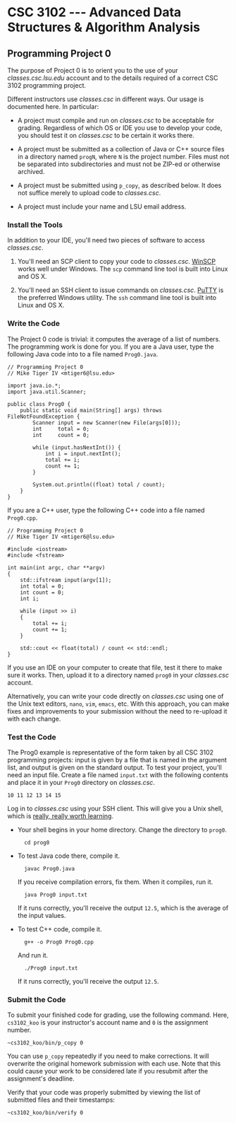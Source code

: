 # CSC 3102 --- Advanced Data Structures & Algorithm Analysis

## Programming Project 0

The purpose of Project 0 is to orient you to the use of your *classes.csc.lsu.edu* account and to the details required of a correct CSC 3102 programming project.

Different instructors use *classes.csc* in different ways. Our usage is documented here. In particular:

- A project must compile and run on *classes.csc* to be acceptable for grading. Regardless of which OS or IDE you use to develop your code, you should test it on *classes.csc* to be certain it works there.

- A project must be submitted as a collection of Java or C++ source files in a directory named `progN`, where `N` is the project number. Files must not be separated into subdirectories and must not be ZIP-ed or otherwise archived.

- A project must be submitted using `p_copy`, as described below. It does not suffice merely to upload code to *classes.csc*.

- A project must include your name and LSU email address.

### Install the Tools

In addition to your IDE, you'll need two pieces of software to access *classes.csc*.

1. You'll need an SCP client to copy your code to *classes.csc*. [WinSCP](http://winscp.net) works well under Windows. The `scp` command line tool is built into Linux and OS X.

2. You'll need an SSH client to issue commands on *classes.csc*. [PuTTY](http://www.putty.org/) is the preferred Windows utility. The `ssh` command line tool is built into Linux and OS X.

### Write the Code

The Project 0 code is trivial: it computes the average of a list of numbers. The programming work is done for you. If you are a Java user, type the following Java code into to a file named `Prog0.java`.

    // Programming Project 0
    // Mike Tiger IV <mtiger6@lsu.edu>

    import java.io.*;
    import java.util.Scanner;

    public class Prog0 {
        public static void main(String[] args) throws FileNotFoundException {
            Scanner input = new Scanner(new File(args[0]));
            int     total = 0;
            int     count = 0;

            while (input.hasNextInt()) {
                int i = input.nextInt();
                total += i;
                count += 1;
            }

            System.out.println((float) total / count);
        }
    }

If you are a C++ user, type the following C++ code into a file named `Prog0.cpp`.

    // Programming Project 0
    // Mike Tiger IV <mtiger6@lsu.edu>

    #include <iostream>
    #include <fstream>

    int main(int argc, char **argv)
    {
        std::ifstream input(argv[1]);
        int total = 0;
        int count = 0;
        int i;

        while (input >> i)
        {
            total += i;
            count += 1;
        }

        std::cout << float(total) / count << std::endl;
    }

If you use an IDE on your computer to create that file, test it there to make sure it works. Then, upload it to a directory named `prog0` in your *classes.csc* account.

Alternatively, you can write your code directly on *classes.csc* using one of the Unix text editors, `nano`, `vim`, `emacs`, etc. With this approach, you can make fixes and improvements to your submission without the need to re-upload it with each change.

### Test the Code

The Prog0 example is representative of the form taken by all CSC 3102 programming projects: input is given by a file that is named in the argument list, and output is given on the standard output. To test your project, you'll need an input file. Create a file named `input.txt` with the following contents and place it in your `Prog0` directory on *classes.csc*.

    10 11 12 13 14 15

Log in to *classes.csc* using your SSH client. This will give you a Unix shell, which is [really, really worth learning](http://ryanstutorials.net/linuxtutorial/).

- Your shell begins in your home directory. Change the directory to `prog0`.

        cd prog0

- To test Java code there, compile it.

        javac Prog0.java

    If you receive compilation errors, fix them. When it compiles, run it.

        java Prog0 input.txt

    If it runs correctly, you'll receive the output `12.5`, which is the average of the input values.

- To test C++ code, compile it.

        g++ -o Prog0 Prog0.cpp

    And run it.

        ./Prog0 input.txt

    If it runs correctly, you'll receive the output `12.5`.

### Submit the Code

To submit your finished code for grading, use the following command. Here, `cs3102_koo` is your instructor's account name and `0` is the assignment number.

    ~cs3102_koo/bin/p_copy 0

You can use `p_copy` repeatedly if you need to make corrections. It will overwrite the original homework submission with each use. Note that this could cause your work to be considered late if you resubmit after the assignment's deadline.

Verify that your code was properly submitted by viewing the list of submitted files and their timestamps:

    ~cs3102_koo/bin/verify 0
